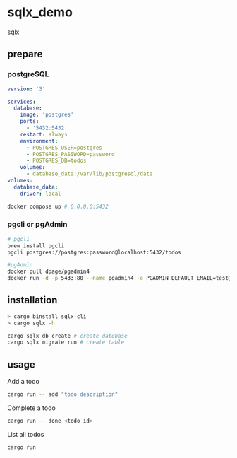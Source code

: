 # sqlx_demo

[sqlx](https://github.com/launchbadge/sqlx)

## prepare

### postgreSQL

```yaml
version: '3'

services:
  database:
    image: 'postgres'
    ports:
      - '5432:5432'
    restart: always
    environment:
      - POSTGRES_USER=postgres
      - POSTGRES_PASSWORD=password
      - POSTGRES_DB=todos
    volumes:
      - database_data:/var/lib/postgresql/data
volumes:
  database_data:
    driver: local
```

```sh
docker compose up # 0.0.0.0:5432
```

### pgcli or pgAdmin

```sh
# pgcli
brew install pgcli
pgcli postgres://postgres:password@localhost:5432/todos
```

```sh
#pgAdmin
docker pull dpage/pgadmin4
docker run -d -p 5433:80 --name pgadmin4 -e PGADMIN_DEFAULT_EMAIL=test@123.com -e PGADMIN_DEFAULT_PASSWORD=123456 dpage/pgadmin4 # 0.0.0.0:5433
```

## installation

```bash
> cargo binstall sqlx-cli
> cargo sqlx -h
```

```sh
cargo sqlx db create # create datebase
cargo sqlx migrate run # create table
```

## usage

Add a todo

```sh
cargo run -- add "todo description"
```

Complete a todo

```sh
cargo run -- done <todo id>
```

List all todos

```sh
cargo run
```
